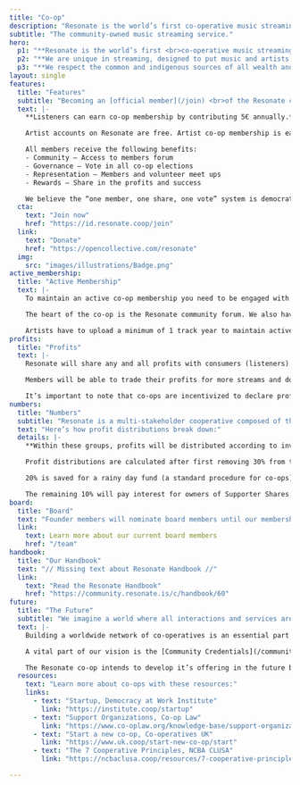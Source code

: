 ```yaml
---
title: "Co-op"
description: "Resonate is the world’s first co-operative music streaming service — a multi-stakeholder platform co-operative, democratically governed by its members: artists, listeners and workers."
subtitle: "The community-owned music streaming service."
hero:
  p1: "**Resonate is the world’s first <br>co-operative music streaming service** <br>— a multi-stakeholder platform co-operative, democratically governed by its members: artists, listeners and workers."
  p2: "**We are unique in streaming, designed to put music and artists first, with a community committed to building the social power of music.** <br>As stewards of creativity, we are providing a vital corner-stone of the new music eco-system based on fairness, transparency, dignity, agency and community."
  p3: "**We respect the common and indigenous sources of all wealth and culture**, building with communities in solidarity to resist and repair from the social and ecological effects of capital accumulation and colonialism."
layout: single
features:
  title: "Features"
  subtitle: "Becoming an [official member](/join) <br>of the Resonate co-op."
  text: |-
    **Listeners can earn co-op membership by contributing 5€ annually.**

    Artist accounts on Resonate are free. Artist co-op membership is earned when you add music to the catalog, and ratify your membership. (If you have music on Resonate, you are eligible for full free co-op membership – this extends to each individual band member, guest vocalists, session musicians etc.)

    All members receive the following benefits:
    - Community – Access to members forum
    - Governance – Vote in all co-op elections
    - Representation – Members and volunteer meet ups
    - Rewards – Share in the profits and success

    We believe the “one member, one share, one vote” system is democratic, and supports community in a crucial way. Resonate is a co-op because we think that everyone should have the opportunity to own their platform. Everyone involved in the co-op has a say in how platform develops.
  cta: 
    text: "Join now"
    href: "https://id.resonate.coop/join"
  link: 
    text: "Donate"
    href: "https://opencollective.com/resonate"
  img:
    src: "images/illustrations/Badge.png"
active_membership:
  title: "Active Membership"
  text: |-
    To maintain an active co-op membership you need to be engaged with the community.

    The heart of the co-op is the Resonate community forum. We also have an open community meeting [every Wednesday](https://community.resonate.is/upcoming-events).

    Artists have to upload a minimum of 1 track year to maintain active co-op membership.
profits:
  title: "Profits"
  text: |-
    Resonate will share any and all profits with consumers (listeners) and workers (musicians, labels, staff and volunteer contributors).

    Members will be able to trade their profits for more streams and downloads and/or withdraw as cash.

    It’s important to note that co-ops are incentivized to declare profits because they validate the business model.
numbers:
  title: "Numbers"
  subtitle: "Resonate is a multi-stakeholder cooperative composed of three different roles: musicians, fans and the people who build it."
  text: "Here’s how profit distributions break down:"
  details: |-
    **Within these groups, profits will be distributed according to involvement**, and not on status, access or other forms of privilege.

    Profit distributions are calculated after first removing 30% from the total. 

    20% is saved for a rainy day fund (a standard procedure for co-ops). If the emergency funds are never used, they’ll simply feed back into the next year's profit declarations.

    The remaining 10% will pay interest for owners of Supporter Shares.    
board:
  title: "Board"
  text: "Founder members will nominate board members until our membership reaches 30,000. After this, nominations will be open to all our members."
  link: 
    text: Learn more about our current board members
    href: "/team" 
handbook:
  title: "Our Handbook"
  text: "// Missing text about Resonate Handbook //"
  link: 
    text: "Read the Resonate Handbook"
    href: "https://community.resonate.is/c/handbook/60"
future:
  title: "The Future"
  subtitle: "We imagine a world where all interactions and services are provided by democratic organisations and co-ops. Our aim is to build a corner stone of this eco-system."
  text: |-
    Building a worldwide network of co-operatives is an essential part of rejecting the destructive power of Capitalism and Colonialism within all our societies, working together towards a world built on justice, fairness and equality of the commons.

    A vital part of our vision is the [Community Credentials](/community-credentials) project which will enable cooperatives and creatives to partner, exchange, sell, collaborate, engage and sustain relationships with trust and privacy. 

    The Resonate co-op intends to develop it’s offering in the future beyond music, to incorporate many different collective types of creativity into the the platform in sustainable and positive ways for the community at large.
  resources:
    text: "Learn more about co-ops with these resources:"
    links:
      - text: "Startup, Democracy at Work Institute"
        link: "https://institute.coop/startup"
      - text: "Support Organizations, Co-op Law"
        link: "https://www.co-oplaw.org/knowledge-base/support-organizations/"
      - text: "Start a new co-op, Co-operatives UK"
        link: "https://www.uk.coop/start-new-co-op/start"
      - text: "The 7 Cooperative Principles, NCBA CLUSA"
        link: "https://ncbaclusa.coop/resources/7-cooperative-principles/"

---
```


